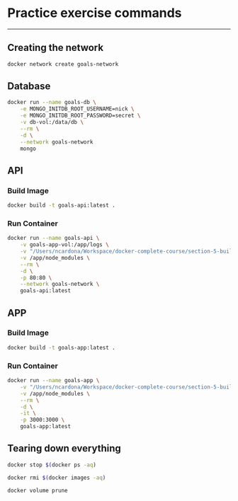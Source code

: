 # Practice exercise commands

---

## Creating the network

```bash
docker network create goals-network
```

## Database

```bash
docker run --name goals-db \
    -e MONGO_INITDB_ROOT_USERNAME=nick \
    -e MONGO_INITDB_ROOT_PASSWORD=secret \
    -v db-vol:/data/db \
    --rm \
    -d \
    --network goals-network
    mongo
```

## API

### Build Image

```bash
docker build -t goals-api:latest .
```

### Run Container

```bash
docker run --name goals-api \
    -v goals-app-vol:/app/logs \
    -v "/Users/ncardona/Workspace/docker-complete-course/section-5-building-multicontainer-apps/multi-01-starting-setup/backend:/app" \
    -v /app/node_modules \
    --rm \
    -d \
    -p 80:80 \
    --network goals-network \
    goals-api:latest
```

## APP

### Build Image

```bash
docker build -t goals-app:latest .
```

### Run Container

```bash
docker run --name goals-app \
    -v "/Users/ncardona/Workspace/docker-complete-course/section-5-building-multicontainer-apps/multi-01-starting-setup/frontend:/app" \
    -v /app/node_modules \
    --rm \
    -d \
    -it \
    -p 3000:3000 \
    goals-app:latest
```

## Tearing down everything

```bash
docker stop $(docker ps -aq)
```

```bash
docker rmi $(docker images -aq)
```

```bash
docker volume prune
```
